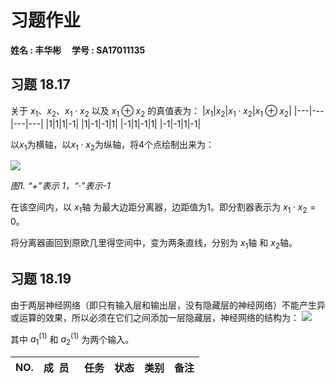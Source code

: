 # 习题作业
**姓名 : 丰华彬 &nbsp;&nbsp;&nbsp;&nbsp;学号 : SA17011135**

## 习题 18.17

关于 $x_1$、$x_2$、$x_1\cdot x_2$ 以及 $x_1 \oplus x_2$ 的真值表为：
|$x_1$|$x_2$|$x_1\cdot x_2$|$x_1\oplus x_2$|
|---|---|---|---|
|1|1|1|-1|
|1|-1|-1|1|
|-1|1|-1|1|
|-1|-1|1|-1|

以$x_1$为横轴，以$x_1\cdot x_2$为纵轴，将4个点绘制出来为：

![](./18_17.png)

*图1. “+”表示 1，“·”表示-1*

在该空间内，以 $x_1$轴 为最大边距分离器，边距值为1。即分割器表示为 $x_1\cdot x_2=0$。

将分离器画回到原欧几里得空间中，变为两条直线，分别为 $x_1$轴 和 $x_2$轴。

## 习题 18.19

由于两层神经网络（即只有输入层和输出层，没有隐藏层的神经网络）不能产生异或运算的效果，所以必须在它们之间添加一层隐藏层，神经网络的结构为：
![](./18_19.png)

其中 $a_1^{(1)}$ 和 $a_2^{(1)}$ 为两个输入。


NO.|成&nbsp;&nbsp;员&nbsp;&nbsp;|任务|状态|类别|备注|
|---|---|---|---|---|---|


